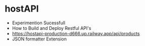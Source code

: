 # hostAPI
* Experimention Sucessfull
* How to Build and Deploy Restful API's
* https://hostapi-production-d666.up.railway.app/api/products
* JSON formatter Extension
